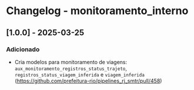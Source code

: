 # Changelog - monitoramento_interno

## [1.0.0] - 2025-03-25

### Adicionado

- Cria modelos para monitoramento de viagens: `aux_monitoramento_registros_status_trajeto`, `registros_status_viagem_inferida` e `viagem_inferida` (https://github.com/prefeitura-rio/pipelines_rj_smtr/pull/458)